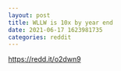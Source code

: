 ```yaml
--- 
layout: post 
title: WLLW is 10x by year end 
date: 2021-06-17 1623981735 
categories: reddit 
--- 
```

https://redd.it/o2dwn9